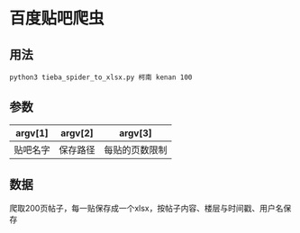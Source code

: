 # 百度贴吧爬虫

## 用法
`
python3 tieba_spider_to_xlsx.py 柯南 kenan 100
`

## 参数
|argv[1]|argv[2]|argv[3]|
|-------|-------|-------|
|贴吧名字|保存路径|每贴的页数限制|

## 数据
爬取200页帖子，每一贴保存成一个xlsx，按帖子内容、楼层与时间戳、用户名保存
